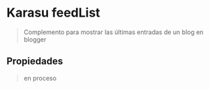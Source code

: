 # Karasu feedList

> Complemento para mostrar las últimas entradas de un blog en blogger

## Propiedades

> en proceso